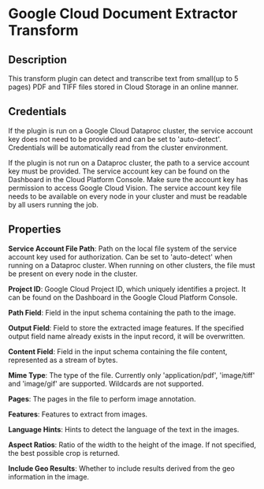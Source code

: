 # Google Cloud Document Extractor Transform

Description
-----------
This transform plugin can detect and transcribe text from small(up to 5 pages) PDF and TIFF files stored in Cloud 
Storage in an online manner.

Credentials
-----------
If the plugin is run on a Google Cloud Dataproc cluster, the service account key does not need to be
provided and can be set to 'auto-detect'.
Credentials will be automatically read from the cluster environment.

If the plugin is not run on a Dataproc cluster, the path to a service account key must be provided.
The service account key can be found on the Dashboard in the Cloud Platform Console.
Make sure the account key has permission to access Google Cloud Vision.
The service account key file needs to be available on every node in your cluster and
must be readable by all users running the job.

Properties
----------

**Service Account File Path**: Path on the local file system of the service account key used for
authorization. Can be set to 'auto-detect' when running on a Dataproc cluster.
When running on other clusters, the file must be present on every node in the cluster.

**Project ID**: Google Cloud Project ID, which uniquely identifies a project. It can be found on the Dashboard in the
Google Cloud Platform Console.

**Path Field**: Field in the input schema containing the path to the image.

**Output Field**: Field to store the extracted image features. If the specified output field name already exists in the
input record, it will be overwritten.

**Content Field**: Field in the input schema containing the file content, represented as a stream of bytes.

**Mime Type**: The type of the file. Currently only 'application/pdf', 'image/tiff' and 'image/gif' are supported.
Wildcards are not supported.

**Pages**: The pages in the file to perform image annotation.

**Features**: Features to extract from images.

**Language Hints**: Hints to detect the language of the text in the images.

**Aspect Ratios**: Ratio of the width to the height of the image. If not specified, the best possible crop is returned.

**Include Geo Results**: Whether to include results derived from the geo information in the image.
